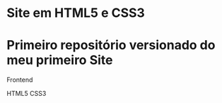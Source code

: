 # Site  em HTML5 e CSS3 
 
 
 
 # Primeiro repositório versionado do meu primeiro Site
 
 
 Frontend 
 
 HTML5 
 CSS3 
 

